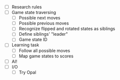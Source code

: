 - [ ] Research rules
- [ ] Game state traversing
    - [ ] Possible next moves
    - [ ] Possible previous moves
    - [ ] Recognize flipped and rotated states as siblings
    - [ ] Define siblings' "leader"
    - [ ] Game state ID
- [ ] Learning task
    - [ ] Follow all possible moves
    - [ ] Map game states to scores
- [ ] AI!
- [ ] I/O
    - [ ] Try Opal
